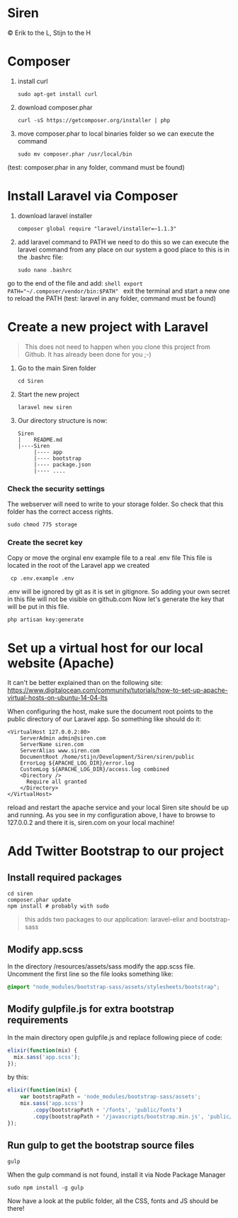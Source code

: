 # Siren
© Erik to the L, Stijn to the H

# Composer

1. install curl
    ```shell
    sudo apt-get install curl
    ```

2. download composer.phar
    ```shell
    curl -sS https://getcomposer.org/installer | php
    ```

3. move composer.phar to local binaries folder so we can execute the command
    ```shell
    sudo mv composer.phar /usr/local/bin
    ```
(test: composer.phar in any folder, command must be found)


# Install Laravel via Composer

1. download laravel installer
    ```shell
    composer global require "laravel/installer=~1.1.3"
    ```

2. add laravel command to PATH
we need to do this so we can execute the laravel command from any place on our system
a good place to this is in the .bashrc file:
    ```shell
    sudo nano .bashrc
    ```
go to the end of the file and add:
    ```shell
    export PATH="~/.composer/vendor/bin:$PATH"
    ```
exit the terminal and start a new one to reload the PATH
(test: laravel in any folder, command must be found)

# Create a new project with Laravel
> This does not need to happen when you clone this project from Github.
It has already been done for you ;-)

1. Go to the main Siren folder
    ```shell
    cd Siren
    ```
2. Start the new project
    ```
    laravel new siren
    ```

3. Our directory structure is now:
    ```
    Siren
    |    README.md
    |----Siren
         |---- app
         |---- bootstrap
         |---- package.json
         |---- ....
    ```

### Check the security settings
The webserver will need to write to your storage folder.
So check that this folder has the correct access rights.
```shell
sudo chmod 775 storage
```

### Create the secret key
Copy or move the orginal env example file to a real .env file
This file is located in the root of the Laravel app we created
```shell
 cp .env.example .env
```
.env will be ignored by git as it is set in gitignore.
So adding your own secret in this file will not be visible on github.com
Now let's generate the key that will be put in this file.
```shell
php artisan key:generate
```
# Set up a virtual host for our local website (Apache)
It can't be better explained than on the following site:
https://www.digitalocean.com/community/tutorials/how-to-set-up-apache-virtual-hosts-on-ubuntu-14-04-lts

When configuring the host, make sure the document root points to the public directory of our Laravel app.
So something like should do it:
```shell
<VirtualHost 127.0.0.2:80>
	ServerAdmin admin@siren.com
	ServerName siren.com
	ServerAlias www.siren.com
	DocumentRoot /home/stijn/Development/Siren/siren/public
	ErrorLog ${APACHE_LOG_DIR}/error.log
	CustomLog ${APACHE_LOG_DIR}/access.log combined
	<Directory />
      Require all granted
    </Directory>
</VirtualHost>
```
reload and restart the apache service and your local Siren site should be up and running.
As you see in my configuration above, I have to browse to 127.0.0.2 and there it is, siren.com on your local machine!

# Add Twitter Bootstrap to our project
## Install required packages
```shell
cd siren
composer.phar update
npm install # probably with sudo
```

> this adds two packages to our application: laravel-elixr and bootstrap-sass

## Modify app.scss
In the directory /resources/assets/sass modify the app.scss file.
Uncomment the first line so the file looks something like:
```scss
@import "node_modules/bootstrap-sass/assets/stylesheets/bootstrap";
```

## Modify gulpfile.js for extra bootstrap requirements
In the main directory open gulpfile.js and replace following piece of code:
```javascript
elixir(function(mix) {
  mix.sass('app.scss');
});
```
by this:
```javascript
elixir(function(mix) {
    var bootstrapPath = 'node_modules/bootstrap-sass/assets';
    mix.sass('app.scss')
        .copy(bootstrapPath + '/fonts', 'public/fonts')
        .copy(bootstrapPath + '/javascripts/bootstrap.min.js', 'public/js');
});
```

## Run gulp to get the bootstrap source files
```shell
gulp
```
When the gulp command is not found, install it via Node Package Manager
```shell
sudo npm install -g gulp
```
Now have a look at the public folder, all the CSS, fonts and JS should be there!
